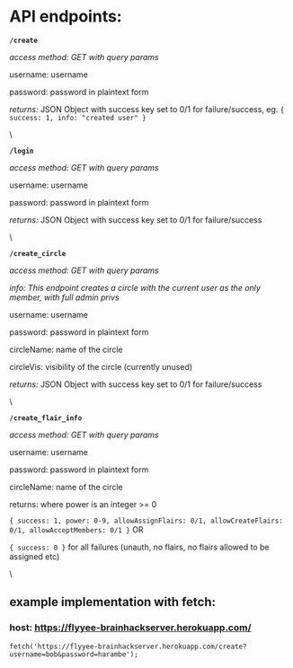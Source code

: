 # API endpoints:

**`/create`**

*access method: GET with query params*

username: username

password: password in plaintext form

*returns:* JSON Object with success key set to 0/1 for failure/success, eg.
`{ success: 1, info: "created user" }`

\

**`/login`**

*access method: GET with query params*

username: username

password: password in plaintext form

*returns:* JSON Object with success key set to 0/1 for failure/success

\

**`/create_circle`**

*access method: GET with query params*

*info: This endpoint creates a circle with the current user as the only member, with full admin privs*

username: username

password: password in plaintext form

circleName: name of the circle

circleVis: visibility of the circle (currently unused)

*returns:* JSON Object with success key set to 0/1 for failure/success

\

**`/create_flair_info`**

*access method: GET with query params*

username: username

password: password in plaintext form

circleName: name of the circle

returns: where power is an integer >= 0

`{
	success: 1,
	power: 0-9,
	allowAssignFlairs: 0/1,
	allowCreateFlairs: 0/1,
	allowAcceptMembers: 0/1
}` OR 

`{ success: 0 }` for all failures (unauth, no flairs, no flairs allowed to be assigned etc)

\


## example implementation with fetch:

### host: https://flyyee-brainhackserver.herokuapp.com/

`fetch('https://flyyee-brainhackserver.herokuapp.com/create?username=bob&password=harambe');`